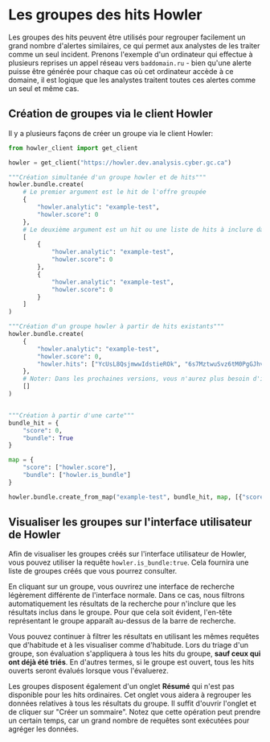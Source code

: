 <!-- docs/ingestion/bundles.fr.md -->

# Les groupes des hits Howler

Les groupes des hits peuvent être utilisés pour regrouper facilement un grand nombre d'alertes similaires, ce qui permet aux analystes de les traiter comme un seul incident. Prenons l'exemple d'un ordinateur qui effectue à plusieurs reprises un appel réseau vers `baddomain.ru` - bien qu'une alerte puisse être générée pour chaque cas où cet ordinateur accède à ce domaine, il est logique que les analystes traitent toutes ces alertes comme un seul et même cas.

## Création de groupes via le client Howler

Il y a plusieurs façons de créer un groupe via le client Howler:

```python
from howler_client import get_client

howler = get_client("https://howler.dev.analysis.cyber.gc.ca")

"""Création simultanée d'un groupe howler et de hits"""
howler.bundle.create(
    # Le premier argument est le hit de l'offre groupée
    {
        "howler.analytic": "example-test",
        "howler.score": 0
    },
    # Le deuxième argument est un hit ou une liste de hits à inclure dans l'offre groupée.
    [
        {
            "howler.analytic": "example-test",
            "howler.score": 0
        },
        {
            "howler.analytic": "example-test",
            "howler.score": 0
        }
    ]
)

"""Création d'un groupe howler à partir de hits existants"""
howler.bundle.create(
    {
        "howler.analytic": "example-test",
        "howler.score": 0,
        "howler.hits": ["YcUsL8QsjmwwIdstieROk", "6s7MztwuSvz6tM0PgGJhvz"]
    },
    # Noter: Dans les prochaines versions, vous n'aurez plus besoin d'inclure cet argument.
    []
)


"""Création à partir d'une carte"""
bundle_hit = {
    "score": 0,
    "bundle": True
}

map = {
    "score": ["howler.score"],
    "bundle": ["howler.is_bundle"]
}

howler.bundle.create_from_map("example-test", bundle_hit, map, [{"score": 0}])
```

## Visualiser les groupes sur l'interface utilisateur de Howler

Afin de visualiser les groupes créés sur l'interface utilisateur de Howler, vous pouvez utiliser la requête `howler.is_bundle:true`. Cela fournira une liste de groupes créés que vous pourrez consulter.

En cliquant sur un groupe, vous ouvrirez une interface de recherche légèrement différente de l'interface normale. Dans ce cas, nous filtrons automatiquement les résultats de la recherche pour n'inclure que les résultats inclus dans le groupe. Pour que cela soit évident, l'en-tête représentant le groupe apparaît au-dessus de la barre de recherche.

Vous pouvez continuer à filtrer les résultats en utilisant les mêmes requêtes que d'habitude et à les visualiser comme d'habitude. Lors du triage d'un groupe, son évaluation s'appliquera à tous les hits du groupe, **sauf ceux qui ont déjà été triés**. En d'autres termes, si le groupe est ouvert, tous les hits ouverts seront évalués lorsque vous l'évaluerez.

Les groupes disposent également d'un onglet **Résumé** qui n'est pas disponible pour les hits ordinaires. Cet onglet vous aidera à regrouper les données relatives à tous les résultats du groupe. Il suffit d'ouvrir l'onglet et de cliquer sur "Créer un sommaire". Notez que cette opération peut prendre un certain temps, car un grand nombre de requêtes sont exécutées pour agréger les données.
